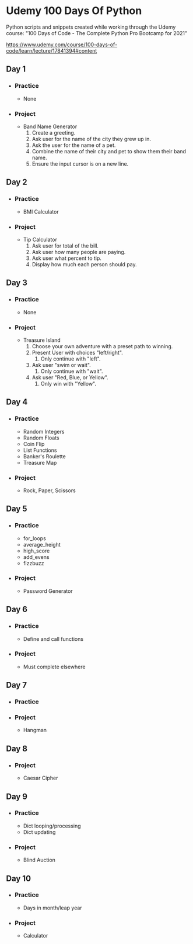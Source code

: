 # Udemy 100 Days Of Python

Python scripts and snippets created while working through the Udemy course: "100 Days of Code - The Complete Python Pro Bootcamp for 2021"

https://www.udemy.com/course/100-days-of-code/learn/lecture/17841394#content

## Day 1

* ### Practice

    * None
    
* ### Project
   * Band Name Generator
      1. Create a greeting.
      2. Ask user for the name of the city they grew up in.
      3. Ask the user for the name of a pet.
      4. Combine the name of their city and pet to show them their band name.
      5. Ensure the input cursor is on a new line.

## Day 2

* ### Practice

   * BMI Calculator

* ### Project

   * Tip Calculator
      1. Ask user for total of the bill.
      2. Ask user how many people are paying.
      3. Ask user what percent to tip.
      4. Display how much each person should pay.

## Day 3

* ### Practice

    * None

* ### Project

   * Treasure Island
      1. Choose your own adventure with a preset path to winning.
      2. Present User with choices "left/right".
         1. Only continue with "left".
      4. Ask user "swim or wait".
         1. Only continue with "wait".
      5. Ask user "Red, Blue, or Yellow".
         1. Only win with "Yellow".
    
## Day 4

* ### Practice

    * Random Integers
    * Random Floats
    * Coin Flip
    * List Functions
    * Banker's Roulette
    * Treasure Map
    
* ### Project
  
    * Rock, Paper, Scissors

## Day 5

* ### Practice

    * for_loops
    * average_height
    * high_score
    * add_evens
    * fizzbuzz
    
* ### Project

    * Password Generator

## Day 6

* ### Practice

    * Define and call functions

* ### Project

    * Must complete elsewhere
    
## Day 7

* ### Practice

* ### Project

    * Hangman
    
## Day 8

* ### Project

    * Caesar Cipher
    

## Day 9

* ### Practice
    
    * Dict looping/processing
    * Dict updating
    
* ### Project

    * Blind Auction
    
## Day 10

* ### Practice

    * Days in month/leap year
    
* ### Project

    * Calculator